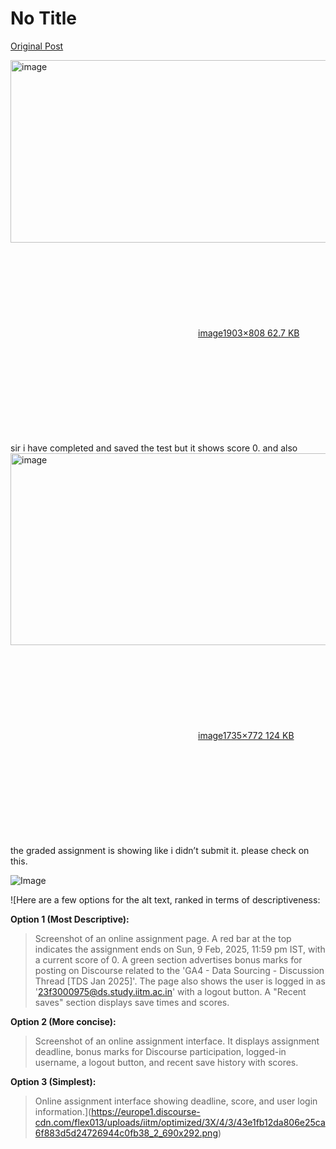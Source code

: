 # No Title

[Original Post](https://discourse.onlinedegree.iitm.ac.in/t/165959/377)

<p><div class="lightbox-wrapper"><a class="lightbox" href="https://europe1.discourse-cdn.com/flex013/uploads/iitm/original/3X/4/3/43e1fb12da806e25ca6f883d5d24726944c0fb38.png" data-download-href="/uploads/short-url/9Gw9qvDkJPVWclrZlLVFyxO3FQk.png?dl=1" title="image" rel="noopener nofollow ugc"><img src="https://europe1.discourse-cdn.com/flex013/uploads/iitm/optimized/3X/4/3/43e1fb12da806e25ca6f883d5d24726944c0fb38_2_690x292.png" alt="image" data-base62-sha1="9Gw9qvDkJPVWclrZlLVFyxO3FQk" width="690" height="292" srcset="https://europe1.discourse-cdn.com/flex013/uploads/iitm/optimized/3X/4/3/43e1fb12da806e25ca6f883d5d24726944c0fb38_2_690x292.png, https://europe1.discourse-cdn.com/flex013/uploads/iitm/optimized/3X/4/3/43e1fb12da806e25ca6f883d5d24726944c0fb38_2_1035x438.png 1.5x, https://europe1.discourse-cdn.com/flex013/uploads/iitm/optimized/3X/4/3/43e1fb12da806e25ca6f883d5d24726944c0fb38_2_1380x584.png 2x" data-dominant-color="272624"><div class="meta"><svg class="fa d-icon d-icon-far-image svg-icon" aria-hidden="true"><use href="#far-image"></use></svg><span class="filename">image</span><span class="informations">1903×808 62.7 KB</span><svg class="fa d-icon d-icon-discourse-expand svg-icon" aria-hidden="true"><use href="#discourse-expand"></use></svg></div></a></div><br>
sir i have completed and saved the test but it shows score 0. and also<br>
<div class="lightbox-wrapper"><a class="lightbox" href="https://europe1.discourse-cdn.com/flex013/uploads/iitm/original/3X/6/c/6c41591b6b3db0e9e48a14f4e11e3a21719ee2ce.png" data-download-href="/uploads/short-url/frFzC2CNZS9xtFJjJCpebFB4fw2.png?dl=1" title="image" rel="noopener nofollow ugc"><img src="https://europe1.discourse-cdn.com/flex013/uploads/iitm/optimized/3X/6/c/6c41591b6b3db0e9e48a14f4e11e3a21719ee2ce_2_690x307.png" alt="image" data-base62-sha1="frFzC2CNZS9xtFJjJCpebFB4fw2" width="690" height="307" srcset="https://europe1.discourse-cdn.com/flex013/uploads/iitm/optimized/3X/6/c/6c41591b6b3db0e9e48a14f4e11e3a21719ee2ce_2_690x307.png, https://europe1.discourse-cdn.com/flex013/uploads/iitm/optimized/3X/6/c/6c41591b6b3db0e9e48a14f4e11e3a21719ee2ce_2_1035x460.png 1.5x, https://europe1.discourse-cdn.com/flex013/uploads/iitm/optimized/3X/6/c/6c41591b6b3db0e9e48a14f4e11e3a21719ee2ce_2_1380x614.png 2x" data-dominant-color="EDEDEF"><div class="meta"><svg class="fa d-icon d-icon-far-image svg-icon" aria-hidden="true"><use href="#far-image"></use></svg><span class="filename">image</span><span class="informations">1735×772 124 KB</span><svg class="fa d-icon d-icon-discourse-expand svg-icon" aria-hidden="true"><use href="#discourse-expand"></use></svg></div></a></div><br>
the graded assignment is showing like i didn’t submit it. please check on this.</p>

![Image](https://europe1.discourse-cdn.com/flex013/uploads/iitm/optimized/3X/6/c/6c41591b6b3db0e9e48a14f4e11e3a21719ee2ce_2_690x307.png)

![Here are a few options for the alt text, ranked in terms of descriptiveness:

**Option 1 (Most Descriptive):**

> Screenshot of an online assignment page. A red bar at the top indicates the assignment ends on Sun, 9 Feb, 2025, 11:59 pm IST, with a current score of 0. A green section advertises bonus marks for posting on Discourse related to the 'GA4 - Data Sourcing - Discussion Thread [TDS Jan 2025]'. The page also shows the user is logged in as '23f3000975@ds.study.iitm.ac.in' with a logout button. A "Recent saves" section displays save times and scores.

**Option 2 (More concise):**

> Screenshot of an online assignment interface. It displays assignment deadline, bonus marks for Discourse participation, logged-in username, a logout button, and recent save history with scores.

**Option 3 (Simplest):**

> Online assignment interface showing deadline, score, and user login information.](https://europe1.discourse-cdn.com/flex013/uploads/iitm/optimized/3X/4/3/43e1fb12da806e25ca6f883d5d24726944c0fb38_2_690x292.png)